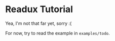 # Readux Tutorial

Yea, I'm not that far yet, sorry :(

For now, try to read the example in `examples/todo`.